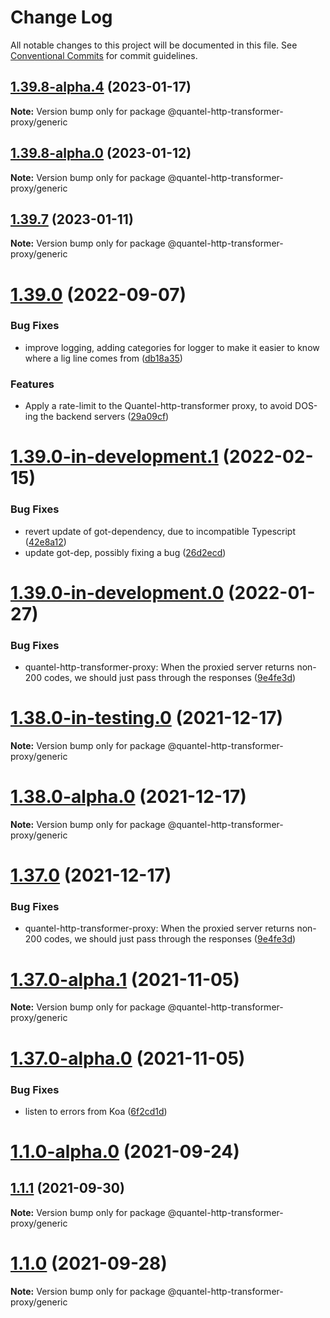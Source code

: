 # Change Log

All notable changes to this project will be documented in this file.
See [Conventional Commits](https://conventionalcommits.org) for commit guidelines.

## [1.39.8-alpha.4](https://github.com/nrkno/sofie-package-manager/compare/v1.39.8-alpha.3...v1.39.8-alpha.4) (2023-01-17)

**Note:** Version bump only for package @quantel-http-transformer-proxy/generic





## [1.39.8-alpha.0](https://github.com/nrkno/sofie-package-manager/compare/v1.39.7...v1.39.8-alpha.0) (2023-01-12)

**Note:** Version bump only for package @quantel-http-transformer-proxy/generic





## [1.39.7](https://github.com/nrkno/sofie-package-manager/compare/v1.39.6...v1.39.7) (2023-01-11)

**Note:** Version bump only for package @quantel-http-transformer-proxy/generic





# [1.39.0](https://github.com/nrkno/tv-automation-package-manager/compare/v1.39.0-in-development.1...v1.39.0) (2022-09-07)


### Bug Fixes

* improve logging, adding categories for logger to make it easier to know where a lig line comes from ([db18a35](https://github.com/nrkno/tv-automation-package-manager/commit/db18a35e841169f0ace1b3d42db2b9932c15f88d))


### Features

* Apply a rate-limit to the Quantel-http-transformer proxy, to avoid DOS-ing the backend servers ([29a09cf](https://github.com/nrkno/tv-automation-package-manager/commit/29a09cf233bc524d2bf3e52f9d21ceb680363290))





# [1.39.0-in-development.1](https://github.com/nrkno/tv-automation-package-manager/compare/v1.39.0-in-development.0...v1.39.0-in-development.1) (2022-02-15)


### Bug Fixes

* revert update of got-dependency, due to incompatible Typescript ([42e8a12](https://github.com/nrkno/tv-automation-package-manager/commit/42e8a12f2bc900bc0a99b4e97b7366618da15260))
* update got-dep, possibly fixing a bug ([26d2ecd](https://github.com/nrkno/tv-automation-package-manager/commit/26d2ecd0273c0384568837e4b445780d6d23ac04))





# [1.39.0-in-development.0](https://github.com/nrkno/tv-automation-package-manager/compare/v1.37.0-alpha.1...v1.39.0-in-development.0) (2022-01-27)


### Bug Fixes

* quantel-http-transformer-proxy: When the proxied server returns non-200 codes, we should just pass through the responses ([9e4fe3d](https://github.com/nrkno/tv-automation-package-manager/commit/9e4fe3df5a74dc85a71a7a7d6e7b86c6a7dc3ccb))





# [1.38.0-in-testing.0](https://github.com/nrkno/tv-automation-package-manager/compare/v1.37.0...v1.38.0-in-testing.0) (2021-12-17)

**Note:** Version bump only for package @quantel-http-transformer-proxy/generic





# [1.38.0-alpha.0](https://github.com/nrkno/tv-automation-package-manager/compare/v1.37.0...v1.38.0-alpha.0) (2021-12-17)

**Note:** Version bump only for package @quantel-http-transformer-proxy/generic





# [1.37.0](https://github.com/nrkno/tv-automation-package-manager/compare/v1.37.0-alpha.1...v1.37.0) (2021-12-17)


### Bug Fixes

* quantel-http-transformer-proxy: When the proxied server returns non-200 codes, we should just pass through the responses ([9e4fe3d](https://github.com/nrkno/tv-automation-package-manager/commit/9e4fe3df5a74dc85a71a7a7d6e7b86c6a7dc3ccb))





# [1.37.0-alpha.1](https://github.com/nrkno/tv-automation-package-manager/compare/v1.37.0-alpha.0...v1.37.0-alpha.1) (2021-11-05)

**Note:** Version bump only for package @quantel-http-transformer-proxy/generic





# [1.37.0-alpha.0](https://github.com/nrkno/tv-automation-package-manager/compare/v1.1.1...v1.37.0-alpha.0) (2021-11-05)


### Bug Fixes

* listen to errors from Koa ([6f2cd1d](https://github.com/nrkno/tv-automation-package-manager/commit/6f2cd1d61cb09eb26fd93738d51b4d8e2e03b856))



# [1.1.0-alpha.0](https://github.com/nrkno/tv-automation-package-manager/compare/v1.0.2...v1.1.0-alpha.0) (2021-09-24)





## [1.1.1](https://github.com/nrkno/tv-automation-package-manager/compare/v1.1.0...v1.1.1) (2021-09-30)

**Note:** Version bump only for package @quantel-http-transformer-proxy/generic





# [1.1.0](https://github.com/nrkno/tv-automation-package-manager/compare/v1.0.2...v1.1.0) (2021-09-28)

**Note:** Version bump only for package @quantel-http-transformer-proxy/generic
